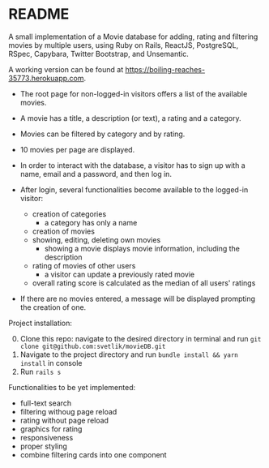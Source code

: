 # README

A small implementation of a Movie database for adding, rating and filtering movies by multiple users, using Ruby on Rails, ReactJS, PostgreSQL, RSpec, Capybara, Twitter Bootstrap, and Unsemantic.

A working version can be found at https://boiling-reaches-35773.herokuapp.com.

- The root page for non-logged-in visitors offers a list of the available movies.

- A movie has a title, a description (or text), a rating and a category.

- Movies can be filtered by category and by rating.

- 10 movies per page are displayed.

- In order to interact with the database, a visitor has to sign up with a name, email and a password, and then log in.

- After login, several functionalities become available to the logged-in visitor:
  - creation of categories
    - a category has only a name
  - creation of movies
  - showing, editing, deleting own movies
    - showing a movie displays movie information, including the description
  - rating of movies of other users
    - a visitor can update a previously rated movie
  - overall rating score is calculated as the median of all users' ratings

- If there are no movies entered, a message will be displayed prompting the creation of one.


Project installation:

0. Clone this repo: navigate to the desired directory in terminal and run `git clone git@github.com:svetlik/movieDB.git`
1. Navigate to the project directory and run `bundle install && yarn install` in console
2. Run `rails s`


Functionalities to be yet implemented:
- full-text search
- filtering withoug page reload
- rating without page reload
- graphics for rating
- responsiveness
- proper styling
- combine filtering cards into one component
